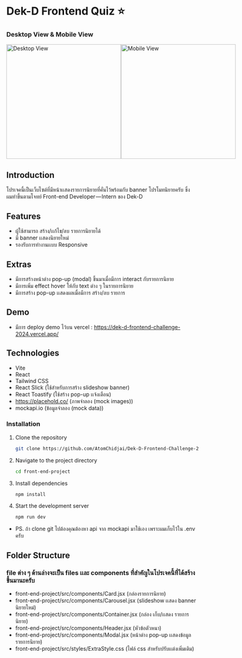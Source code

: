 # Dek-D Frontend Quiz ⭐ <br/>

### Desktop View & Mobile View
<div style="display: flex;">
    <img src="https://github.com/user-attachments/assets/e843a2eb-319e-4eda-950b-75be85ffe85b" alt="Desktop View" style="height: 300px;">
    <img src="https://github.com/user-attachments/assets/0ab3b3fa-6dc7-48c7-8ee2-718cb427eb8b" alt="Mobile View" style="height: 300px;">
</div>

## Introduction
โปรเจคนี้เป็นเว็บไซต์ที่มีหน้าเเสดงรายการนิยายที่คั่นไว้พร้อมกับ banner โปรโมทนิยายครับ ซึ่งผมทําขึ้นตามโจทย์ Front-end Developer — Intern ของ Dek-D

## Features
- ผู้ใช้สามารถ สร้าง/เเก้ไข/ลบ รายการนิยายได้
- มี banner เเสดงนิยายใหม่
- รองรับการทํางานเเบบ Responsive

## Extras
- มีการสร้างหน้าต่าง pop-up (modal) ขึ้นมาเมื่อมีการ interact กับรายการนิยาย
- มีการเพิ่ม effect hover ให้กับ text ต่าง ๆ ในรายการนิยาย
- มีการสร้าง pop-up เเสดงผลเมื่อมีการ สร้าง/ลบ รายการ

## Demo
- มีการ deploy demo ไว้บน vercel : https://dek-d-frontend-challenge-2024.vercel.app/

## Technologies
- Vite
- React
- Tailwind CSS 
- React Slick (ใช้สําหรับการสร้าง slideshow banner)
- React Toastify (ใช้สร้าง pop-up เเจ้งเตือน)
- https://placehold.co/ (ภาพจําลอง (mock images))
- mockapi.io (ข้อมูลจําลอง (mock data))

### Installation
1. Clone the repository
    ```sh
    git clone https://github.com/AtomChidjai/Dek-D-Frontend-Challenge-2024.git
    ```
2. Navigate to the project directory
    ```sh
    cd front-end-project
    ```
3. Install dependencies
    ```sh
    npm install
    ```
4. Start the development server
    ```sh
    npm run dev
    ```
- PS. ถ้า clone git ไปต้องคุณต้องหา api จาก mockapi มาใช้เอง เพราะผมเก็บไว้ใน .env ครับ

## Folder Structure
### file ต่าง ๆ ด้านล่างจะเป็น files เเละ components ที่สําคัญในโปรเจคนี้ที่ได้สร้างขึ้นมานะครับ
- front-end-project/src/components/Card.jsx       (กล่องรายการนิยาย)
- front-end-project/src/components/Carousel.jsx   (slideshow เเสดง banner นิยายใหม่)
- front-end-project/src/components/Container.jsx  (กล่อง เก็บ/เเสดง รายการนิยาย)
- front-end-project/src/components/Header.jsx     (หัวข้อตัวหนา)
- front-end-project/src/components/Modal.jsx      (หน้าต่าง pop-up เเสดงข้อมูลรายการนิยาย)
- front-end-project/src/styles/ExtraStyle.css     (ไฟล์ css สําหรับปรับเเต่งเพิ่มเติม)
